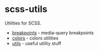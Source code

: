 # scss-utils

Utilities for SCSS.

- [breakpoints](https://github.com/tinytengu/scss-utils/blob/main/src/_breakpoints_.scss) - media-query breakpoints
- [colors](https://github.com/tinytengu/scss-utils/blob/main/src/_colors.scss) - colors utilities
- [utils](https://github.com/tinytengu/scss-utils/blob/main/src/_utils.scss) - useful utility stuff

